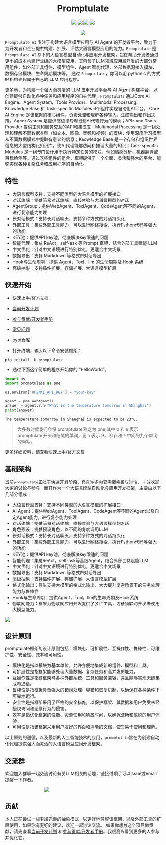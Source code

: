 <h1 align="center">
    Promptulate
</h1>

<p align="center">
    <a target="_blank" href="">
        <img src="https://img.shields.io/github/license/Undertone0809/promptulate.svg?style=flat-square" />
    </a>
    <a target="_blank" href=''>
        <img src="https://img.shields.io/github/release/Undertone0809/promptulate/all.svg?style=flat-square"/>
    </a>
    <a target="_blank" href=''>
        <img src="https://bestpractices.coreinfrastructure.org/projects/3018/badge"/>
   </a>
    <a target="_blank" href=''>
        <img src="https://static.pepy.tech/personalized-badge/promptulate?period=month&units=international_system&left_color=grey&right_color=blue&left_text=Downloads/Week"/>
    </a>
</p>

<p align="center">
  <img src="https://zeeland-bucket.oss-cn-beijing.aliyuncs.com/images/promptulate_logo_new.png"/>
</p>

`Promptulate AI` 专注于构建大语言模型应用与 AI Agent 的开发者平台，致力于为开发者和企业提供构建、扩展、评估大语言模型应用的能力。`Promptulate` 是 `Promptulate AI` 旗下的大语言模型自动化与应用开发框架，旨在帮助开发者通过更小的成本构建行业级的大模型应用，其包含了LLM领域应用层开发的大部分常用组件，如外部工具组件、模型组件、Agent 智能代理、外部数据源接入模块、数据存储模块、生命周期模块等。 通过 `Promptulate`，你可以用 pythonic 的方式轻松构建起属于自己的 LLM 应用程序。

更多地，为构建一个强大而灵活的 LLM 应用开发平台与 AI Agent 构建平台，以创建能够自动化各种任务和应用程序的自主代理，`Promptulate` 通过Core
AI Engine、Agent System、Tools Provider、Multimodal Processing、Knowledge Base 和 Task-specific Modules
6个组件实现自动化AI平台。 Core AI Engine 是该框架的核心组件，负责处理和理解各种输入，生成输出和作出决策。Agent
System 是提供高级指导和控制AI代理行为的模块；APIs and Tools Provider 提供工具和服务交互的API和集成库；Multimodal
Processing 是一组处理和理解不同数据类型（如文本、图像、音频和视频）的模块，使用深度学习模型从不同数据模式中提取有意义的信息；Knowledge
Base 是一个存储和组织世界信息的大型结构化知识库，使AI代理能够访问和推理大量的知识；Task-specific
Modules 是一组专门设计用于执行特定任务的模块，例如情感分析、机器翻译或目标检测等。通过这些组件的组合，框架提供了一个全面、灵活和强大的平台，能够实现各种复杂任务和应用程序的自动化。

## 特性

- 大语言模型支持：支持不同类型的大语言模型的扩展接口
- 对话终端：提供简易对话终端，直接体验与大语言模型的对话
- AgentGroup：提供WebAgent、ToolAgent、CodeAgent等不同的Agent，进行复杂能力处理
- 长对话模式：支持长对话聊天，支持多种方式的对话持久化
- 外部工具：集成外部工具能力，可以进行网络搜索、执行Python代码等强大的功能
- KEY池：提供API key池，彻底解决key限速的问题
- 智能代理：集成 ReAct，self-ask 等 Prompt 框架，结合外部工具赋能 LLM
- 中文优化：针对中文语境进行特别优化，更适合中文场景
- 数据导出：支持 Markdown 等格式的对话导出
- Hook与生命周期：提供 Agent，Tool，llm 的生命周期及 Hook 系统
- 高级抽象：支持插件扩展、存储扩展、大语言模型扩展

## 快速开始

- [快速上手/官方文档](https://undertone0809.github.io/promptulate/#/)
- [当前开发计划](https://undertone0809.github.io/promptulate/#/other/plan)
- [参与贡献/开发者手册](https://undertone0809.github.io/promptulate/#/other/contribution)
- [常见问题](https://undertone0809.github.io/promptulate/#/other/faq)
- [pypi仓库](https://pypi.org/project/promptulate/)

- 打开终端，输入以下命令安装框架：

```shell script
pip install -U promptulate  
```

- 通过下面这个简单的程序开始你的 “HelloWorld”。

```python
import os
import promptulate as pne

os.environ['OPENAI_API_KEY'] = "your-key"

agent = pne.WebAgent()
answer = agent.run("What is the temperature tomorrow in Shanghai")
print(answer)
```

```
The temperature tomorrow in Shanghai is expected to be 23°C.
```

> 大多数时候我们会将 promptulate 称之为 pne,其中 p 和 e 表示 promptulate 开头和结尾的单词，而 n 表示 9，即 p 和 e 中间的九个单词的简写。

更多详细资料，请查看[快速上手/官方文档](https://undertone0809.github.io/promptulate/#/)

## 基础架构

当前`promptulate`正处于快速开发阶段，仍有许多内容需要完善与讨论，十分欢迎大家的讨论与参与，而其作为一个大语言模型自动化与应用开发框架，主要由以下几部分组成：

- 大语言模型支持：支持不同类型的大语言模型的扩展接口
- AI Agent：提供WebAgent、ToolAgent、CodeAgent等不同的Agent以及自定Agent能力，进行复杂能力处理
- 对话终端：提供简易对话终端，直接体验与大语言模型的对话
- 角色预设：提供预设角色，以不同的角度调用LLM
- 长对话模式：支持长对话聊天，支持多种方式的对话持久化
- 外部工具：集成外部工具能力，可以进行网络搜索、执行Python代码等强大的功能
- KEY池：提供API key池，彻底解决key限速的问题
- 智能代理：集成ReAct，self-ask等高级Agent，结合外部工具赋能LLM
- 中文优化：针对中文语境进行特别优化，更适合中文场景
- 数据导出：支持 Markdown 等格式的对话导出
- 高级抽象：支持插件扩展、存储扩展、大语言模型扩展
- 格式化输出：原生支持大模型的格式化输出，大大提升复杂场景下的任务处理能力与鲁棒性
- Hook与生命周期：提供Agent，Tool，llm的生命周期及Hook系统
- 物联网能力：框架为物联网应用开发提供了多种工具，方便物联网开发者使用大模型能力。


<img src="https://zeeland-bucket.oss-cn-beijing.aliyuncs.com/images/20230704180202.png"/>

## 设计原则

promptulate框架的设计原则包括：模块化、可扩展性、互操作性、鲁棒性、可维护性、安全性、效率和可用性。

- 模块化是指以模块为基本单位，允许方便地集成新的组件、模型和工具。
- 可扩展性是指框架能够处理大量数据、复杂任务和高并发的能力。
- 互操作性是指该框架与各种外部系统、工具和服务兼容，并且能够实现无缝集成和通信。
- 鲁棒性是指框架具备强大的错误处理、容错和恢复机制，以确保在各种条件下可靠地运行。
- 安全性是指框架采用了严格的安全措施，以保护框架、其数据和用户免受未经授权访问和恶意行为的侵害。
- 效率是指优化框架的性能、资源使用和响应时间，以确保流畅和敏锐的用户体验。
- 可用性是指该框架采用用户友好的界面和清晰的文档，使其易于使用和理解。

以上原则的遵循，以及最新的人工智能技术的应用，`promptulate`旨在为创建自动化代理提供强大而灵活的大语言模型应用开发框架。

## 交流群

欢迎加入群聊一起交流讨论有关LLM相关的话题，链接过期了可以issue或email提醒一下作者。

<div style="width: 250px;margin: 0 auto;">
    <img src="https://zeeland-bucket.oss-cn-beijing.aliyuncs.com/images/20231226204735.png"/>
</div>

## 贡献

本人正在尝试一些更加完善的抽象模式，以更好地兼容该框架，以及外部工具的扩展使用，如果你有更好的建议，欢迎一起讨论交流。
如果你想为这个项目做贡献，请先查看[当前开发计划](https://undertone0809.github.io/promptulate/#/other/plan)
和[参与贡献/开发者手册](https://undertone0809.github.io/promptulate/#/other/contribution)。我很高兴看到更多的人参与并优化它。

